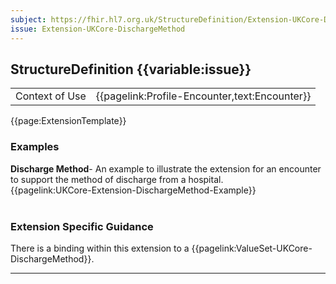 ```yaml
---
subject: https://fhir.hl7.org.uk/StructureDefinition/Extension-UKCore-DischargeMethod
issue: Extension-UKCore-DischargeMethod
---
```

## StructureDefinition {{variable:issue}}

<table id="addToTranspose">
<tr><td>Context of Use</td>
<td>{{pagelink:Profile-Encounter,text:Encounter}}</td>
</tr>
</table>

{{page:ExtensionTemplate}}

<div id="Examples" class="tabcontent">
  <h3>Examples</h3>
  <b>Discharge Method</b>- An example to illustrate the extension for an encounter to support the method of discharge from a hospital.<br>
  {{pagelink:UKCore-Extension-DischargeMethod-Example}}
  <br><br>
</div>

<h3 id="guidance-dischargeme">Extension Specific Guidance</h3>

There is a binding within this extension to a {{pagelink:ValueSet-UKCore-DischargeMethod}}.

---